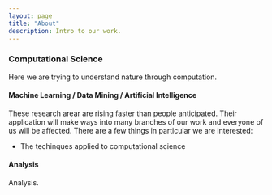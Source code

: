```yaml
---
layout: page
title: "About"
description: Intro to our work.
---
```


### Computational Science

Here we are trying to understand nature through computation.

#### Machine Learning / Data Mining / Artificial Intelligence

These research arear are rising faster than people anticipated. 
Their application will make ways into many branches of our work and everyone of us will be affected.
There are a few things in particular we are interested:
- The techinques applied to computational science

#### Analysis

Analysis.

